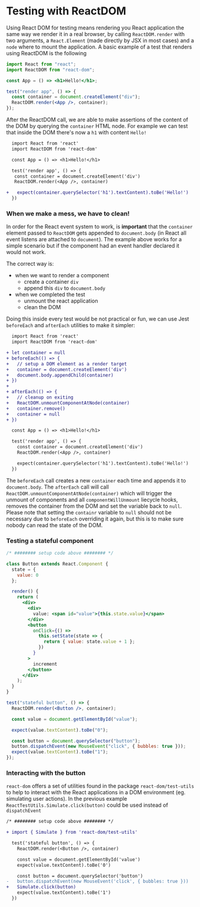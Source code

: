 # Testing with ReactDOM

Using React DOM for testing means rendering you React application the same way we render it in a real browser, by calling `ReactDOM.render` with two arguments, a `React.Element` (made directly by JSX in most cases) and a `node` where to mount the application. A basic example of a test that renders using ReactDOM is the following

```jsx
import React from "react";
import ReactDOM from "react-dom";

const App = () => <h1>Hello!</h1>;

test("render app", () => {
  const container = document.createElement("div");
  ReactDOM.render(<App />, container);
});
```

After the ReactDOM call, we are able to make assertions of the content of the DOM by querying the `container` HTML node. For example we can test that inside the DOM there's now a `h1` with content `Hello!`

```diff
  import React from 'react'
  import ReactDOM from 'react-dom'

  const App = () => <h1>Hello!</h1>

  test('render app', () => {
   const container = document.createElement('div')
   ReactDOM.render(<App />, container)

+   expect(container.querySelector('h1').textContent).toBe('Hello!')
  })
```

### When we make a mess, we have to clean!

In order for the React event system to work, is **important** that the `container` element passed to `ReactDOM` gets appended to `document.body` (in React all event listens are attached to `document`). The example above works for a simple scenario but if the component had an event handler declared it would not work.

The correct way is:
- when we want to render a component
  - create a container `div`
  - append this `div` to `document.body`
- when we completed the test
  - unmount the react application
  - clean the DOM

Doing this inside every test would be not practical or fun, we can use Jest `beforeEach` and `afterEach` utilities to make it simpler:

```diff
  import React from 'react'
  import ReactDOM from 'react-dom'

+ let container = null
+ beforeEach(() => {
+   // setup a DOM element as a render target
+   container = document.createElement('div')
+   document.body.appendChild(container)
+ })
+
+ afterEach(() => {
+   // cleanup on exiting
+   ReactDOM.unmountComponentAtNode(container)
+   container.remove()
+   container = null
+ })

  const App = () => <h1>Hello!</h1>

  test('render app', () => {
    const container = document.createElement('div')
    ReactDOM.render(<App />, container)

    expect(container.querySelector('h1').textContent).toBe('Hello!')
  })
```

The `beforeEach` call creates a new `container` each time and appends it to `document.body`. The `afterEach` call will call `ReactDOM.unmountComponentAtNode(container)` which will trigger the unmount of components and all `componentWillUnmount` liecycle hooks, removes the container from the DOM and set the variable back to `null`. Please note that setting the `containr` variable to `null` should not be necessary due to `beforeEach` overriding it again, but this is to make sure nobody can read the state of the DOM.

### Testing a stateful component

```jsx
/* ######## setup code above ######## */

class Button extends React.Component {
  state = {
    value: 0
  };

  render() {
    return (
      <div>
        <div>
          value: <span id="value">{this.state.value}</span>
        </div>
        <button
          onClick={() =>
            this.setState(state => {
              return { value: state.value + 1 };
            })
          }
        >
          increment
        </button>
      </div>
    );
  }
}

test("stateful button", () => {
  ReactDOM.render(<Button />, container);

  const value = document.getElementById("value");

  expect(value.textContent).toBe("0");

  const button = document.querySelector("button");
  button.dispatchEvent(new MouseEvent("click", { bubbles: true }));
  expect(value.textContent).toBe("1");
});
```

### Interacting with the button

`react-dom` offers a set of utilities found in the package `react-dom/test-utils` to help to interact with the React applications in a DOM environment (eg. simulating user actions). In the previous example `ReactTestUtils.Simulate.click(button)` could be used instead of `dispatchEvent`

```diff
/* ######## setup code above ######## */

+ import { Simulate } from 'react-dom/test-utils'

  test('stateful button', () => {
    ReactDOM.render(<Button />, container)

    const value = document.getElementById('value')
    expect(value.textContent).toBe('0')

    const button = document.querySelector('button')
-   button.dispatchEvent(new MouseEvent('click', { bubbles: true }))
+   Simulate.click(button)
    expect(value.textContent).toBe('1')
  })
```
